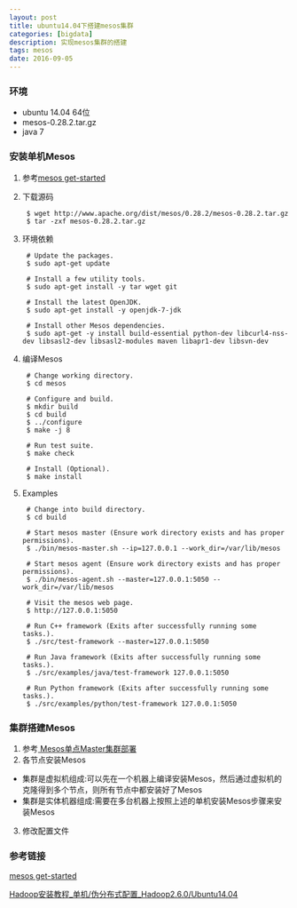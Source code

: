```yaml
---
layout: post
title: ubuntu14.04下搭建mesos集群
categories: [bigdata]
description: 实现mesos集群的搭建
tags: mesos
date: 2016-09-05
---
```


### 环境
- ubuntu 14.04 64位
- mesos-0.28.2.tar.gz
- java 7

### 安装单机Mesos
1. 参考[mesos get-started](http://mesos.apache.org/gettingstarted/)
2. 下载源码

		$ wget http://www.apache.org/dist/mesos/0.28.2/mesos-0.28.2.tar.gz
		$ tar -zxf mesos-0.28.2.tar.gz
		
3. 环境依赖

		# Update the packages.
		$ sudo apt-get update
		
		# Install a few utility tools.
		$ sudo apt-get install -y tar wget git
		
		# Install the latest OpenJDK.
		$ sudo apt-get install -y openjdk-7-jdk
		
		# Install other Mesos dependencies.
		$ sudo apt-get -y install build-essential python-dev libcurl4-nss-dev libsasl2-dev libsasl2-modules maven libapr1-dev libsvn-dev

4. 编译Mesos

		# Change working directory.
		$ cd mesos
		
		# Configure and build.
		$ mkdir build
		$ cd build
		$ ../configure
		$ make -j 8
		
		# Run test suite.
		$ make check
		
		# Install (Optional).
		$ make install
		
5. Examples

		# Change into build directory.
		$ cd build
		
		# Start mesos master (Ensure work directory exists and has proper permissions).
		$ ./bin/mesos-master.sh --ip=127.0.0.1 --work_dir=/var/lib/mesos
		
		# Start mesos agent (Ensure work directory exists and has proper permissions).
		$ ./bin/mesos-agent.sh --master=127.0.0.1:5050 --work_dir=/var/lib/mesos
		
		# Visit the mesos web page.
		$ http://127.0.0.1:5050
		
		# Run C++ framework (Exits after successfully running some tasks.).
		$ ./src/test-framework --master=127.0.0.1:5050
		
		# Run Java framework (Exits after successfully running some tasks.).
		$ ./src/examples/java/test-framework 127.0.0.1:5050
		
		# Run Python framework (Exits after successfully running some tasks.).
		$ ./src/examples/python/test-framework 127.0.0.1:5050

### 集群搭建Mesos
1. 参考[ Mesos单点Master集群部署](http://blog.csdn.net/u014729236/article/details/46426185)
2. 各节点安装Mesos
- 集群是虚拟机组成:可以先在一个机器上编译安装Mesos，然后通过虚拟机的克隆得到多个节点，则所有节点中都安装好了Mesos
- 集群是实体机器组成:需要在多台机器上按照上述的单机安装Mesos步骤来安装Mesos
3. 修改配置文件


### 参考链接
[mesos get-started](http://mesos.apache.org/gettingstarted/)

[Hadoop安装教程_单机/伪分布式配置_Hadoop2.6.0/Ubuntu14.04](http://www.powerxing.com/install-hadoop/)

